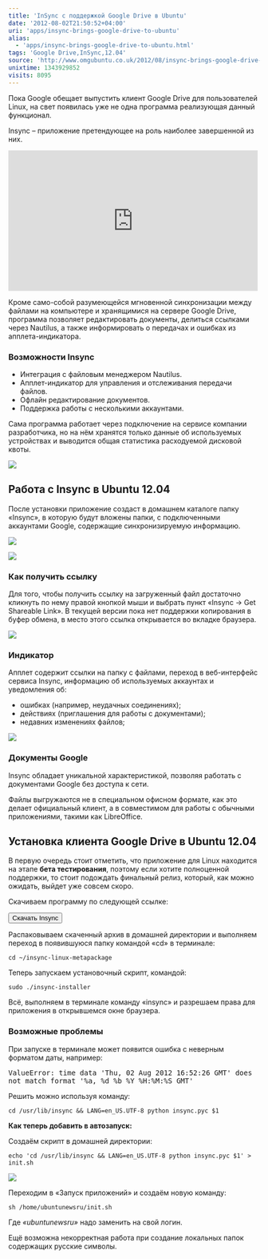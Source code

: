 ```yaml
---
title: 'InSync с поддержкой Google Drive в Ubuntu'
date: '2012-08-02T21:50:52+04:00'
uri: 'apps/insync-brings-google-drive-to-ubuntu'
alias: 
  - 'apps/insync-brings-google-drive-to-ubuntu.html'
tags: 'Google Drive,InSync,12.04'
source: 'http://www.omgubuntu.co.uk/2012/08/insync-brings-google-drive-to-ubuntu?'
unixtime: 1343929852
visits: 8095
---
```

Пока Google обещает выпустить клиент Google Drive для пользователей Linux, на свет появилась уже не одна программа реализующая данный функционал.

Insync – приложение претендующее на роль наиболее завершенной из них.

<iframe width="500" height="281" src="http://www.youtube.com/embed/kbnCSUFAyTE" frameborder="0" allowfullscreen=""></iframe>

Кроме само-собой разумеющейся мгновенной синхронизации между файлами на компьютере и хранящимися на сервере Google Drive, программа позволяет редактировать документы, делиться ссылками через Nautilus, а также информировать о передачах и ошибках из апплета-индикатора.

### Возможности Insync

*   Интеграция с файловым менеджером Nautilus.
*   Апплет-индикатор для управления и отслеживания передачи файлов.
*   Офлайн редактирование документов.
*   Поддержка работы с несколькими аккаунтами.

Сама программа работает через подключение на сервисе компании разработчика, но на нём хранятся только данные об используемых устройствах и выводится общая статистика расходуемой дисковой квоты.

[![](img/2012/08/02/21-00/insync-5-7699254100-o.jpg)](img/2012/08/02/21-00/insync-5-7699254100-o.jpg)

## Работа с Insync в Ubuntu 12.04

После установки приложение создаст в домашнем каталоге папку «Insync», в которую будут вложены папки, с подключенными аккаунтами Google, содержащие синхронизируемую информацию.

[![](img/2012/08/02/21-00/insync-2-7699255398-o.jpg)](img/2012/08/02/21-00/insync-2-7699255398-o.jpg)

[![](img/2012/08/02/21-00/insync-1-7699255212-o.jpg)](img/2012/08/02/21-00/insync-1-7699255212-o.jpg)

### Как получить ссылку

Для того, чтобы получить ссылку на загруженный файл достаточно кликнуть по нему правой кнопкой мыши и выбрать пункт «Insync → Get Shareable Link». В текущей версии пока нет поддержки копирования в буфер обмена, в место этого ссылка открывается во вкладке браузера.

[![](img/2012/08/02/21-00/insync-3-7699256366-o.jpg)](img/2012/08/02/21-00/insync-3-7699256366-o.jpg)

### Индикатор

Апплет содержит ссылки на папку с файлами, переход в веб-интерфейс сервиса Insync, информацию об используемых аккаунтах и уведомления об:

*   ошибках (например, неудачных соединениях);
*   действиях (приглашения для работы с документами);
*   недавних изменениях файлов;

[![](img/2012/08/02/21-00/insync-7699254948-o.jpg)](img/2012/08/02/21-00/insync-7699254948-o.jpg)

### Документы Google

Insync обладает уникальной характеристикой, позволяя работать с документами Google без доступа к сети.

Файлы выгружаются не в специальном офисном формате, как это делает официальный клиент, а в совместимом для работы с обычными приложениями, такими как LibreOffice.

## Установка клиента Google Drive в Ubuntu 12.04

В первую очередь стоит отметить, что приложение для Linux находится на этапе **бета тестирования**, поэтому если хотите полноценной поддержки, то стоит подождать финальный релиз, который, как можно ожидать, выйдет уже совсем скоро.

Скачиваем программу по следующей ссылке:

[<button>Скачать Insync</button>](http://s.insynchq.com/builds/insync-linux-beta1-py27.tar.bz2)

Распаковываем скаченный архив в домашней директории и выполняем переход в появившуюся папку командой «cd» в терминале:

```
cd ~/insync-linux-metapackage
```

Теперь запускаем установочный скрипт, командой:

```
sudo ./insync-installer
```

Всё, выполняем в терминале команду «insync» и разрешаем права для приложения в открывшемся окне браузера.

### Возможные проблемы

При запуске в терминале может появится ошибка с неверным форматом даты, например:

<samp>ValueError: time data 'Thu, 02 Aug 2012 16:52:26 GMT' does not match format '%a, %d %b %Y %H:%M:%S GMT'</samp>

Решить можно используя команду:

```
cd /usr/lib/insync && LANG=en_US.UTF-8 python insync.pyc $1
```

**Как теперь добавить в автозапуск:**

Создаём скрипт в домашней директории:

```
echo 'cd /usr/lib/insync && LANG=en_US.UTF-8 python insync.pyc $1' > init.sh
```

[![](img/2012/08/02/21-00/insync-4-7699256110-o.jpg)](img/2012/08/02/21-00/insync-4-7699256110-o.jpg)

Переходим в «Запуск приложений» и создаём новую команду:

```
sh /home/ubuntunewsru/init.sh
```

Где *«ubuntunewsru»* надо заменить на свой логин.

Ещё возможна некорректная работа при создание локальных папок содержащих русские символы.
